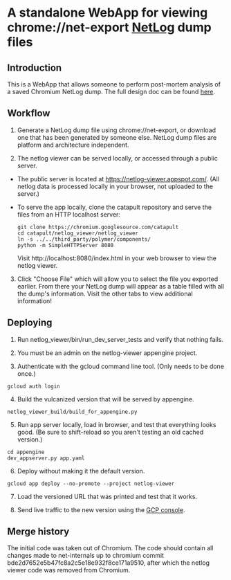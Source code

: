 A standalone WebApp for viewing chrome://net-export
[NetLog](https://www.chromium.org/developers/design-documents/network-stack/netlog) dump files
============

Introduction
------------
This is a WebApp that allows someone to perform post-mortem analysis of a
saved Chromium NetLog dump. The full design doc can be found
[here](https://docs.google.com/document/d/1Ll7T5cguj5m2DqkUTad5DWRCqtbQ3L1q9FRvTN5-Y28/edit#).


Workflow
--------------
1. Generate a NetLog dump file using chrome://net-export, or download one that
has been generated by someone else. NetLog dump files are platform and
architecture independent.

2. The netlog viewer can be served locally, or accessed through a public server.

  * The public server is located at https://netlog-viewer.appspot.com/.
    (All netlog data is processed locally in your browser, not uploaded to the
    server.)

  * To serve the app locally, clone the catapult repository and serve the files
    from an HTTP localhost server:
    ```
    git clone https://chromium.googlesource.com/catapult
    cd catapult/netlog_viewer/netlog_viewer
    ln -s ../../third_party/polymer/components/
    python -m SimpleHTTPServer 8080
    ```

    Visit http://localhost:8080/index.html in your web browser to view the
    netlog viewer.


3. Click "Choose File" which will allow you to select the file you
exported earlier. From there your NetLog dump will appear as a table filled
with all the dump's information. Visit the other tabs to view additional
information!


Deploying
------------
1. Run netlog_viewer/bin/run_dev_server_tests and verify that nothing fails.

2. You must be an admin on the netlog-viewer appengine project.

3. Authenticate with the gcloud command line tool. (Only needs to be done once.)
```
gcloud auth login
```

4. Build the vulcanized version that will be served by appengine.
```
netlog_viewer_build/build_for_appengine.py
```

5. Run app server locally, load in browser, and test that everything looks good. (Be sure to shift-reload so you aren't testing an old cached version.)
```
cd appengine
dev_appserver.py app.yaml
```

6. Deploy without making it the default version.
```
gcloud app deploy --no-promote --project netlog-viewer
```

7. Load the versioned URL that was printed and test that it works.

8. Send live traffic to the new version using the
[GCP console](https://console.cloud.google.com/appengine/versions).


Merge history
------------
The initial code was taken out of Chromium. The code should contain all
changes made to net-internals up to chromium commit
bde2d7652e5b47fc8a2c5e18e932f8ce171a9510, after which the netlog viewer code
was removed from Chromium.

